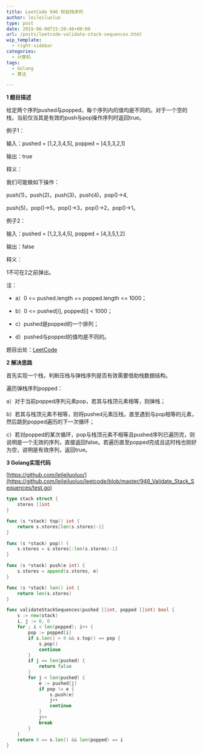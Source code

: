 ```yaml
---
title: LeetCode 946 校验栈序列
author: leileiluoluo
type: post
date: 2019-06-08T15:20:40+00:00
url: /posts/leetcode-validate-stack-sequences.html
wip_template:
  - right-sidebar
categories:
  - 计算机
tags:
  - Golang
  - 算法

---
```

**1 题目描述**
  
给定两个序列pushed与popped，每个序列内的值均是不同的。对于一个空的栈，当前仅当其是有效的push与pop操作序列时返回true。

例子1：
  
输入：pushed = [1,2,3,4,5], popped = [4,5,3,2,1]
  
输出：true
  
释义：
  
我们可能做如下操作：
  
push(1)，push(2)，push(3)，push(4)，pop()->4,
  
push(5)，pop()->5，pop()->3，pop()->2，pop()->1。

例子2：
  
输入：pushed = [1,2,3,4,5], popped = [4,3,5,1,2]
  
输出：false
  
释义：
  
1不可在2之前弹出。

注：
  
- a）0 <= pushed.length == popped.length <= 1000；

- b）0 <= pushed[i], popped[i] < 1000；
  
- c）pushed是popped的一个排列；
  
- d）pushed与popped的值均是不同的。

题目出处：[LeetCode](https://leetcode.com/problems/validate-stack-sequences/)

**2 解决思路**
  
首先实现一个栈，判断压栈与弹栈序列是否有效需要借助栈数据结构。
  
遍历弹栈序列popped：
  
a）对于当前popped序列元素pop，若其与栈顶元素相等，则弹栈；
  
b）若其与栈顶元素不相等，则将pushed元素压栈，直至遇到与pop相等的元素，然后跳到popped遍历的下一次循环；
  
c）若对popped的某次循环，pop与栈顶元素不相等且pushed序列已遍历完，则说明是一个无效的序列，直接返回false。若遍历直至popped完成且这时栈也刚好为空，说明是有效序列，返回true。

**3 Golang实现代码**
  
[https://github.com/leileiluoluo/](https://github.com/leileiluoluo/leetcode/blob/master/946_Validate_Stack_Sequences/test.go)

```go
type stack struct {
    stores []int
}

func (s *stack) top() int {
    return s.stores[len(s.stores)-1]
}

func (s *stack) pop() {
    s.stores = s.stores[:len(s.stores)-1]
}

func (s *stack) push(e int) {
    s.stores = append(s.stores, e)
}

func (s *stack) len() int {
    return len(s.stores)
}

func validateStackSequences(pushed []int, popped []int) bool {
    s := new(stack)
    i, j := 0, 0
    for ; i < len(popped); i++ { 
        pop := popped[i] 
        if s.len() > 0 && s.top() == pop {
            s.pop()
            continue
        }
        if j == len(pushed) {
            return false
        }
        for j < len(pushed) {
            e := pushed[j]
            if pop != e {
                s.push(e)
                j++
                continue
            }
            j++
            break
        }
    }
    return 0 == s.len() && len(popped) == i
}
```